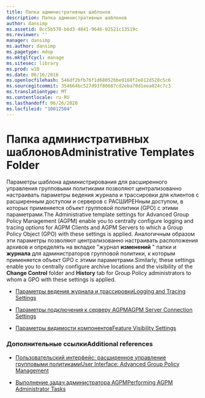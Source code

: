 ```yaml
---
title: Папка административных шаблонов
description: Папка административных шаблонов
author: dansimp
ms.assetid: 0cc5b570-b6d3-4841-9646-02521c13519c
ms.reviewer: ''
manager: dansimp
ms.author: dansimp
ms.pagetype: mdop
ms.mktglfcycl: manage
ms.sitesec: library
ms.prod: w10
ms.date: 06/16/2016
ms.openlocfilehash: 546df2bfb76f1d68052bbe9168f2e812d528c5c6
ms.sourcegitcommit: 354664bc527d93f80687cd2eba70d1eea024c7c3
ms.translationtype: MT
ms.contentlocale: ru-RU
ms.lasthandoff: 06/26/2020
ms.locfileid: "10812504"
---
```

# <span data-ttu-id="0a9d8-103">Папка административных шаблонов</span><span class="sxs-lookup"><span data-stu-id="0a9d8-103">Administrative Templates Folder</span></span>


<span data-ttu-id="0a9d8-104">Параметры шаблона администрирования для расширенного управления групповыми политиками позволяют централизованно настраивать параметры ведения журнала и трассировки для клиентов с расширенным доступом и серверов с РАСШИРЕНным доступом, в которых применяется объект групповой политики (GPO) с этими параметрами.</span><span class="sxs-lookup"><span data-stu-id="0a9d8-104">The Administrative template settings for Advanced Group Policy Management (AGPM) enable you to centrally configure logging and tracing options for AGPM Clients and AGPM Servers to which a Group Policy Object (GPO) with these settings is applied.</span></span> <span data-ttu-id="0a9d8-105">Аналогичным образом эти параметры позволяют централизованно настраивать расположения архивов и определять на вкладке "журнал **изменений** " папки и **журнала** для администраторов групповой политики, к которым применяется объект GPO с этими параметрами.</span><span class="sxs-lookup"><span data-stu-id="0a9d8-105">Similarly, these settings enable you to centrally configure archive locations and the visibility of the **Change Control** folder and **History** tab for Group Policy administrators to whom a GPO with these settings is applied.</span></span>

-   [<span data-ttu-id="0a9d8-106">Параметры ведения журнала и трассировки</span><span class="sxs-lookup"><span data-stu-id="0a9d8-106">Logging and Tracing Settings</span></span>](logging-and-tracing-settings-agpm30ops.md)

-   [<span data-ttu-id="0a9d8-107">Параметры подключения к серверу AGPM</span><span class="sxs-lookup"><span data-stu-id="0a9d8-107">AGPM Server Connection Settings</span></span>](agpm-server-connection-settings-agpm30ops.md)

-   [<span data-ttu-id="0a9d8-108">Параметры видимости компонентов</span><span class="sxs-lookup"><span data-stu-id="0a9d8-108">Feature Visibility Settings</span></span>](feature-visibility-settings-agpm30ops.md)

### <span data-ttu-id="0a9d8-109">Дополнительные ссылки</span><span class="sxs-lookup"><span data-stu-id="0a9d8-109">Additional references</span></span>

-   [<span data-ttu-id="0a9d8-110">Пользовательский интерфейс: расширенное управление групповыми политиками</span><span class="sxs-lookup"><span data-stu-id="0a9d8-110">User Interface: Advanced Group Policy Management</span></span>](user-interface-advanced-group-policy-management-agpm30ops.md)

-   [<span data-ttu-id="0a9d8-111">Выполнение задач администратора AGPM</span><span class="sxs-lookup"><span data-stu-id="0a9d8-111">Performing AGPM Administrator Tasks</span></span>](performing-agpm-administrator-tasks-agpm30ops.md)

 

 





